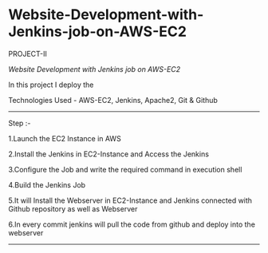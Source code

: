 # Website-Development-with-Jenkins-job-on-AWS-EC2

PROJECT-II

*Website Development with Jenkins job on AWS-EC2*

In this project I deploy the  

Technologies Used - AWS-EC2, Jenkins, Apache2, Git & Github


-------------------------------------------------------------------------------------------------------------------------------------------------------------


Step :-

1.Launch the EC2 Instance in AWS

2.Install the Jenkins in EC2-Instance and Access the Jenkins

3.Configure the Job and write the required command in execution shell

4.Build the Jenkins Job

5.It will Install the Webserver in EC2-Instance and Jenkins connected with Github repository as well as Webserver

6.In every commit jenkins will pull the code from github and deploy into the webserver


-------------------------------------------------------------------------------------------------------------------------------------------------------------

